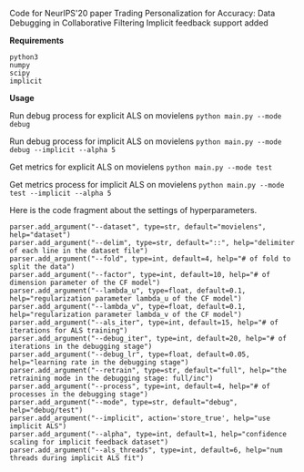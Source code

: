 Code for NeurIPS'20 paper Trading Personalization for Accuracy: Data Debugging in Collaborative Filtering
Implicit feedback support added

**Requirements**
```
python3
numpy
scipy
implicit
```

**Usage**

Run debug process for explicit ALS on movielens
`python main.py --mode debug`

Run debug process for implicit ALS on movielens
`python main.py --mode debug --implicit --alpha 5`

Get metrics for explicit ALS on movielens
`python main.py --mode test`

Get metrics process for implicit ALS on movielens
`python main.py --mode test --implicit --alpha 5`


Here is the code fragment about the settings of hyperparameters.

```
parser.add_argument("--dataset", type=str, default="movielens", help="dataset")
parser.add_argument("--delim", type=str, default="::", help="delimiter of each line in the dataset file")
parser.add_argument("--fold", type=int, default=4, help="# of fold to split the data")
parser.add_argument("--factor", type=int, default=10, help="# of dimension parameter of the CF model")
parser.add_argument("--lambda_u", type=float, default=0.1, help="regularization parameter lambda_u of the CF model")
parser.add_argument("--lambda_v", type=float, default=0.1, help="regularization parameter lambda_v of the CF model")
parser.add_argument("--als_iter", type=int, default=15, help="# of iterations for ALS training")
parser.add_argument("--debug_iter", type=int, default=20, help="# of iterations in the debugging stage")
parser.add_argument("--debug_lr", type=float, default=0.05, help="learning rate in the debugging stage")
parser.add_argument("--retrain", type=str, default="full", help="the retraining mode in the debugging stage: full/inc")
parser.add_argument("--process", type=int, default=4, help="# of processes in the debugging stage")
parser.add_argument("--mode", type=str, default="debug", help="debug/test")
parser.add_argument("--implicit", action='store_true', help="use implicit ALS")
parser.add_argument("--alpha", type=int, default=1, help="confidence scaling for implicit feedback dataset")
parser.add_argument("--als_threads", type=int, default=6, help="num threads during implicit ALS fit")
```